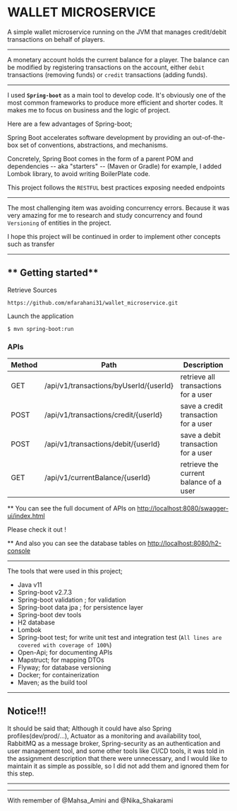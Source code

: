 # WALLET MICROSERVICE

A simple wallet microservice running on the JVM that manages credit/debit transactions on behalf of players.

---
A monetary account holds the current balance for a player. The balance can be modified by registering transactions on
the account, either `debit`
transactions (removing funds) or `credit` transactions (adding funds).

---
I used **`Spring-boot`** as a main tool to develop code. It's obviously one of the most common frameworks to produce
more efficient and shorter codes. It makes me to focus on business and the logic of project.

Here are a few advantages of Spring-boot;

Spring Boot accelerates software development by providing an out-of-the-box set of conventions, abstractions, and
mechanisms.

Concretely, Spring Boot comes in the form of a parent POM and dependencies -- aka "starters" -- (Maven or Gradle) for
example, I added Lombok library, to avoid writing BoilerPlate code.

This project follows the `RESTFUL` best practices exposing needed endpoints

---

The most challenging item was avoiding concurrency errors. Because it was very amazing for me to research and study
concurrency and found `Versioning` of entities in the project.

I hope this project will be continued in order to implement other concepts such as transfer

---

** Getting started**
---
Retrieve Sources

    https://github.com/mfarahani31/wallet_microservice.git

Launch the application

    $ mvn spring-boot:run

### APIs

Method | Path           | Description                    |
-------|----------------|--------------------------------|
GET    | /api/v1/transactions/byUserId/{userId}      | retrieve all transactions for a user|
POST    | /api/v1/transactions/credit/{userId} | save a credit transaction for a user|
POST   | /api/v1/transactions/debit/{userId}   | save a debit transaction for a user |
GET    | /api/v1/currentBalance/{userId}      | retrieve the current balance of a user|

** You can see the full document of APIs
on [http://localhost:8080/swagger-ui/index.html](http://localhost:8080/swagger-ui/index.html)

Please check it out !

** And also you can see the database tables on [http://localhost:8080/h2-console](http://localhost:8080/h2-console)

---

The tools that were used in this project;

- Java v11
- Spring-boot v2.7.3
- Spring-boot validation ; for validation
- Spring-boot data jpa ; for persistence layer
- Spring-boot dev tools
- H2 database
- Lombok
- Spring-boot test; for write unit test and integration test (`All lines are covered with coverage of 100%`)
- Open-Api; for documenting APIs
- Mapstruct; for mapping DTOs
- Flyway; for database versioning
- Docker; for containerization
- Maven; as the build tool
---
Notice!!!
--
It should be said that; Although it could have also Spring profiles(dev/prod/...), Actuator as a monitoring and
availability tool, RabbitMQ as a message broker, Spring-security as an authentication and user management tool, and some
other tools like CI/CD tools, it was told in the assignment description that there were unnecessary, and I would like to
maintain it as simple as possible, so I did not add them and ignored them for this step.

---
---
With remember of @Mahsa_Amini and @Nika_Shakarami
